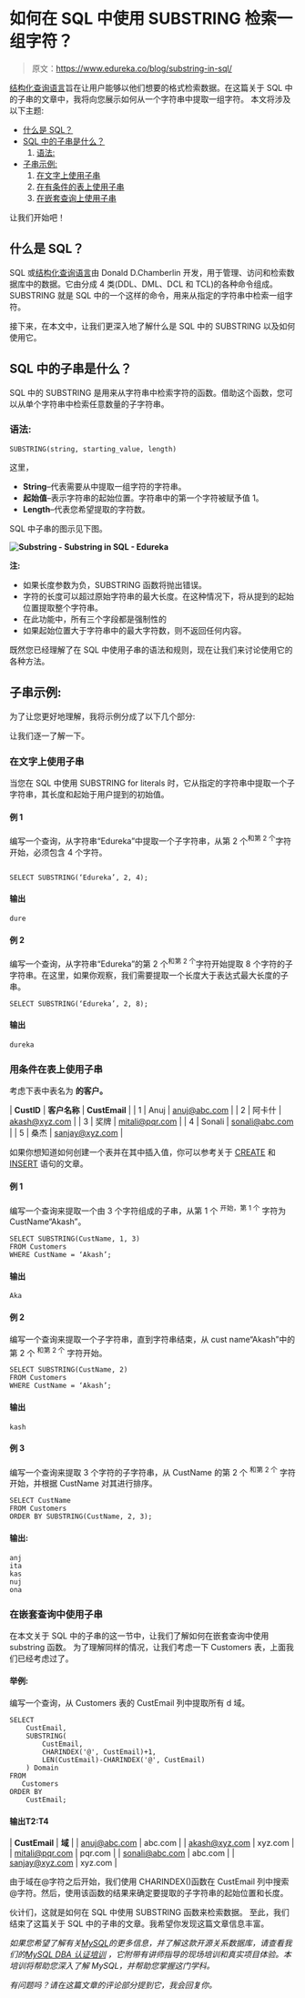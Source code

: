 # 如何在 SQL 中使用 SUBSTRING 检索一组字符？

> 原文：<https://www.edureka.co/blog/substring-in-sql/>

[结构化查询语言](https://www.edureka.co/blog/what-is-sql/)旨在让用户能够以他们想要的格式检索数据。在这篇关于 SQL 中的子串的文章中，我将向您展示如何从一个字符串中提取一组字符。 本文将涉及以下主题:

*   [什么是 SQL？](#sql)
*   [SQL 中的子串是什么？](#substringsql)
    1.  [语法:](#syntax)
*   [子串示例:](#example)
    1.  [在文字上使用子串](#substringonliterals)
    2.  [在有条件的表上使用子串](#substringontable)
    3.  [在嵌套查询上使用子串](#substringonnestedqueries)

让我们开始吧！

## **什么是 SQL？**

SQL 或[结构化查询语言](https://www.edureka.co/blog/sql-basics/)由 Donald D.Chamberlin 开发，用于管理、访问和检索数据库中的数据。它由分成 4 类(DDL、DML、DCL 和 TCL)的各种命令组成。 SUBSTRING 就是 SQL 中的一个这样的命令，用来从指定的字符串中检索一组字符。

接下来，在本文中，让我们更深入地了解什么是 SQL 中的 SUBSTRING 以及如何使用它。

## **SQL 中的子串是什么？**

SQL 中的 SUBSTRING 是用来从字符串中检索字符的函数。借助这个函数，您可以从单个字符串中检索任意数量的子字符串。

### **语法:**

```
SUBSTRING(string, starting_value, length)

```

这里，

*   **String**–代表需要从中提取一组字符的字符串。
*   **起始值**–表示字符串的起始位置。字符串中的第一个字符被赋予值 1。
*   **Length**–代表您希望提取的字符数。

SQL 中子串的图示见下图。

**![Substring - Substring in SQL - Edureka](img/ba742923719ac414e42d47600bfa692c.png)**

**注:**

*   如果长度参数为负，SUBSTRING 函数将抛出错误。
*   字符的长度可以超过原始字符串的最大长度。在这种情况下，将从提到的起始位置提取整个字符串。
*   在此功能中，所有三个字段都是强制性的
*   如果起始位置大于字符串中的最大字符数，则不返回任何内容。

既然您已经理解了在 SQL 中使用子串的语法和规则，现在让我们来讨论使用它的各种方法。

## **子串示例:**

为了让您更好地理解，我将示例分成了以下几个部分:

让我们逐一了解一下。

### **在文字上使用子串**

当您在 SQL 中使用 SUBSTRING for literals 时，它从指定的字符串中提取一个子字符串，其长度和起始于用户提到的初始值。

#### **例 1**

编写一个查询，从字符串“Edureka”中提取一个子字符串，从第 2 个<sup>和第 2 个</sup>字符开始，必须包含 4 个字符。

```

SELECT SUBSTRING(‘Edureka’, 2, 4);

```

#### **输出**

```
dure

```

#### **例 2**

编写一个查询，从字符串“Edureka”的第 2 个<sup>和第 2 个</sup>字符开始提取 8 个字符的子字符串。在这里，如果你观察，我们需要提取一个长度大于表达式最大长度的子串。

```
SELECT SUBSTRING(‘Edureka’, 2, 8);

```

#### **输出**

```
dureka

```

### **用条件**在表上使用子串

考虑下表中表名为 **的客户。**

| **CustID** | **客户名称** | **CustEmail** |
| 1 | Anuj | anuj@abc.com |
| 2 | 阿卡什 | akash@xyz.com |
| 3 | 奖牌 | mitali@pqr.com |
| 4 | Sonali | sonali@abc.com |
| 5 | 桑杰 | sanjay@xyz.com |

如果你想知道如何创建一个表并在其中插入值，你可以参考关于 [CREATE](https://www.edureka.co/blog/create-table-in-sql/) 和 [INSERT](https://www.edureka.co/blog/insert-query-sql/) 语句的文章。

#### **例 1**

编写一个查询来提取一个由 3 个字符组成的子串，从第 1 个 <sup>开始，第 1 个</sup> 字符为 CustName“Akash”。

```
SELECT SUBSTRING(CustName, 1, 3)
FROM Customers
WHERE CustName = ‘Akash’;

```

#### **输出**

```
Aka

```

#### **例 2**

编写一个查询来提取一个子字符串，直到字符串结束，从 cust name“Akash”中的第 2 个 <sup>和第 2 个</sup> 字符开始。

```
SELECT SUBSTRING(CustName, 2)
FROM Customers
WHERE CustName = ‘Akash’;

```

#### **输出**

```
kash

```

#### **例 3**

编写一个查询来提取 3 个字符的子字符串，从 CustName 的第 2 个 <sup>和第 2 个</sup> 字符开始，并根据 CustName 对其进行排序。

```
SELECT CustName
FROM Customers
ORDER BY SUBSTRING(CustName, 2, 3);

```

#### **输出:**

```
anj
ita
kas
nuj
ona

```

### **在嵌套查询中使用子串**

在本文关于 SQL 中的子串的这一节中，让我们了解如何在嵌套查询中使用 substring 函数。 为了理解同样的情况，让我们考虑一下 Customers 表，上面我们已经考虑过了。

#### **举例:**

编写一个查询，从 Customers 表的 CustEmail 列中提取所有 d 域。

```
SELECT
    CustEmail,
    SUBSTRING(
        CustEmail,
        CHARINDEX('@', CustEmail)+1,
        LEN(CustEmail)-CHARINDEX('@', CustEmail)
    ) Domain
FROM
   Customers
ORDER BY
    CustEmail;

```

#### **输出**T2:T4

| **CustEmail** | **域** |
| anuj@abc.com | abc.com |
| akash@xyz.com | xyz.com |
| mitali@pqr.com | pqr.com |
| sonali@abc.com | abc.com |
| sanjay@xyz.com | xyz.com |

由于域在@字符之后开始，我们使用 CHARINDEX()函数在 CustEmail 列中搜索@字符。然后，使用该函数的结果来确定要提取的子字符串的起始位置和长度。

伙计们，这就是如何在 SQL 中使用 SUBSTRING 函数来检索数据。 至此，我们结束了这篇关于 SQL 中的子串的文章。我希望你发现这篇文章信息丰富。

*如果您希望了解有关*[*MySQL*](https://www.edureka.co/blog/what-is-mysql/)*的更多信息，并了解这款开源关系数据库，请查看我们的*[*MySQL DBA 认证培训*](https://www.edureka.co/mysql-dba) *，它附带有讲师指导的现场培训和真实项目体验。本培训将帮助您深入了解 MySQL，并帮助您掌握这门学科。*

*有问题吗？请在这篇文章的评论部分提到它，我会回复你。*